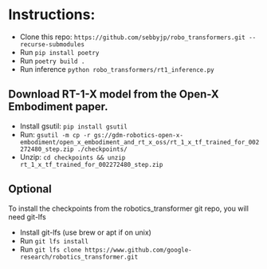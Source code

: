 # Instructions:

- Clone this repo: `https://github.com/sebbyjp/robo_transformers.git --recurse-submodules`
- Run `pip install poetry`
- Run `poetry build .`
- Run inference `python robo_transformers/rt1_inference.py`
## Download RT-1-X model from the Open-X Embodiment paper.
- Install gsutil: `pip install gsutil`
- Run: `gsutil -m cp -r gs://gdm-robotics-open-x-embodiment/open_x_embodiment_and_rt_x_oss/rt_1_x_tf_trained_for_002272480_step.zip ./checkpoints/`
- Unzip: `cd checkpoints && unzip rt_1_x_tf_trained_for_002272480_step.zip`
  
## Optional
To install the checkpoints from the robotics_transformer git repo, you will need git-lfs
- Install git-lfs (use brew or apt if on unix)
- Run `git lfs install`
- Run `git lfs clone https://www.github.com/google-research/robotics_transformer.git `